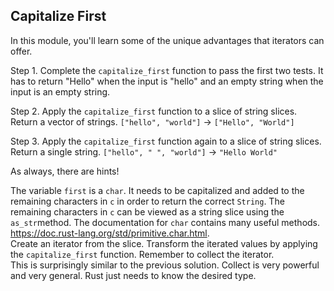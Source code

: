 ﻿## Capitalize First

In this module, you'll learn some of the unique advantages that iterators can offer.

Step 1. Complete the `capitalize_first` function to pass the first two tests. It has to return "Hello" when the input is "hello" and an empty string when the input is an empty string.

Step 2. Apply the `capitalize_first` function to a slice of string slices.
Return a vector of strings.
`["hello", "world"]` -> `["Hello", "World"]`

Step 3. Apply the `capitalize_first` function again to a slice of string slices.
Return a single string.
`["hello", " ", "world"]` -> `"Hello World"`

As always, there are hints!

<div class="hint">
The variable <code>first</code> is a <code>char</code>. It needs to be capitalized and added to the
remaining characters in <code>c</code> in order to return the correct <code>String</code>.
The remaining characters in <code>c</code> can be viewed as a string slice using the
<code>as_str</code>method.
The documentation for <code>char</code> contains many useful methods.
<a href="https://doc.rust-lang.org/std/primitive.char.html">https://doc.rust-lang.org/std/primitive.char.html</a>.</div>

<div class="hint">Create an iterator from the slice. Transform the iterated values by applying
the <code>capitalize_first</code> function. Remember to collect the iterator.</div>

<div class="hint">This is surprisingly similar to the previous solution. Collect is very powerful
and very general. Rust just needs to know the desired type.</div>
